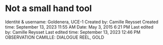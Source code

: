 # Not a small hand tool

Identité & username: Goldenera, UCE-1
Created by: Camille Reysset
Created time: September 13, 2023 11:55 AM
Date: May 3, 2015 6:21 PM
Last edited by: Camille Reysset
Last edited time: September 13, 2023 12:46 PM
OBSERVATION CAMILLE: DIALOGUE REEL, GOLD